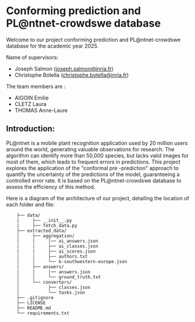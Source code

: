 # Conforming prediction and PL@ntnet-crowdswe database

Welcome to our project conforming prediction and PL@ntnet-crowdswe database for the academic year 2025. 

Name of supervisors:

- Joseph Salmon (joseph.salmon@inria.fr)
- Christophe Botella (christophe.botella@inria.fr)

The team members are :

- AIGOIN Emilie
- CLETZ Laura
- THOMAS Anne-Laure

## Introduction:

PL@ntnet is a mobile plant recognition application used by 20 million users around the world, generating valuable observations for research. The algorithm can identify more than 50,000 species, but lacks valid images for most of them, which leads to frequent errors in predictions. This project explores the application of the "conformal pre -prediction" approach to quantify the uncertainty of the predictions of the model, guaranteeing a controlled error rate. It is based on the PL@ntnet-crowdswe database to assess the efficiency of this method.

Here is a diagram of the architecture of our project, detailing the location of each folder and file:

```PLANTNET
    ├── data/
    |     ├── __init__.py
    |     ├── fetch_data.py
    ├── extracted_data/ 
    │     ├── aggregation/
    |     |     |── ai_answers.json
    |     |     ├── ai_classes.json
    |     |     ├── ai_scores.json
    |     |     ├── authors.txt
    │     │     └── k-southwestern-europe.json
    |     ├── answers/
    |     |     |── answers.json
    │     │     └── ground_truth.txt      
    │     └── converters/
    │           ├── classes.json     
    |           └── tasks.json
    ├── .gitignore
    ├── LICENSE  
    ├── README.md
    └── requirements.txt 
```